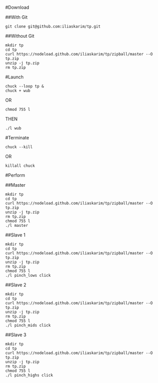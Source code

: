 #Download

##With Git
```
git clone git@github.com:iliaskarim/tp.git
```


##Without Git
```
mkdir tp
cd tp
curl https://nodeload.github.com/iliaskarim/tp/zipball/master --O tp.zip
unzip -j tp.zip
rm tp.zip
```


#Launch

```
chuck --loop tp &
chuck + wub
```

OR  

```
chmod 755 l
```

THEN  

```
./l wub
```


#Terminate

```
chuck --kill
```

OR  

```
killall chuck
```


#Perform

##Master

```
mkdir tp
cd tp
curl https://nodeload.github.com/iliaskarim/tp/zipball/master --O tp.zip
unzip -j tp.zip
rm tp.zip
chmod 755 l
./l master
```


##Slave 1
```
mkdir tp
cd tp
curl https://nodeload.github.com/iliaskarim/tp/zipball/master --O tp.zip
unzip -j tp.zip
rm tp.zip
chmod 755 l
./l pinch_lows click
```


##Slave 2
```
mkdir tp
cd tp
curl https://nodeload.github.com/iliaskarim/tp/zipball/master --O tp.zip
unzip -j tp.zip
rm tp.zip
chmod 755 l
./l pinch_mids click
```


##Slave 3
```
mkdir tp
cd tp
curl https://nodeload.github.com/iliaskarim/tp/zipball/master --O tp.zip
unzip -j tp.zip
rm tp.zip
chmod 755 l
./l pinch_highs click
```
